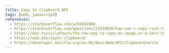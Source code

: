 ```yaml
---
title: Copy to clipboard API
tags: [web, javascript]
references:
  - https://stackoverflow.com/a/59162806
  - https://stackoverflow.com/questions/23934656/how-can-i-copy-rich-text-contents-to-the-clipboard-with-javascript
  - https://dev.to/viclafouch/the-new-way-to-copy-an-image-or-a-text-to-clipboard-in-javascript-2n1g
  - https://web.dev/async-clipboard/
  - https://developer.mozilla.org/en-US/docs/Web/API/Clipboard/write
---
```

